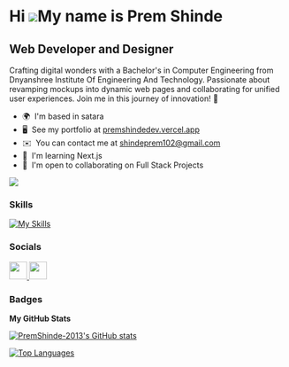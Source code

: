 # Hi ![](https://user-images.githubusercontent.com/18350557/176309783-0785949b-9127-417c-8b55-ab5a4333674e.gif)My name is Prem Shinde

## Web Developer and Designer

Crafting digital wonders with a Bachelor's in Computer Engineering from Dnyanshree Institute Of Engineering And Technology. Passionate about revamping mockups into dynamic web pages and collaborating for unified user experiences. Join me in this journey of innovation! 🌟

- 🌍  I'm based in satara
- 🖥️  See my portfolio at [premshindedev.vercel.app](https://premshindedev.vercel.app/)
- ✉️  You can contact me at [shindeprem102@gmail.com](mailto:shindeprem102@gmail.com)
- 🧠  I'm learning Next.js
- 🤝  I'm open to collaborating on Full Stack Projects

<a href="https://www.github.com/PremShinde-2013" target="_blank" rel="noreferrer"><img
src="https://img.shields.io/github/followers/PremShinde-2013?logo=github&style=for-the-badge&color=dc2f02&labelColor=fcfcf2" /></a>

### Skills

<p align="left">

[![My Skills](https://skillicons.dev/icons?i=c,java,html,css,bootstrap,javascript,php,github,git,mysql,aws,typescript,python,nextjs,react,materialui,figma,firebase,express,mongodb,nodejs,appwrite,tailwind,vscode,threejs,redux,redis,prisma,netlify,vercel,vite,md,,&=5)](https://skillicons.dev)



### Socials

<p align="left"> <a href="https://www.github.com/PremShinde-2013" target="_blank" rel="noreferrer"> <picture> <source media="(prefers-color-scheme: dark)" srcset="https://raw.githubusercontent.com/danielcranney/readme-generator/main/public/icons/socials/github-dark.svg" /> <source media="(prefers-color-scheme: light)" srcset="https://raw.githubusercontent.com/danielcranney/readme-generator/main/public/icons/socials/github.svg" /> <img src="https://raw.githubusercontent.com/danielcranney/readme-generator/main/public/icons/socials/github.svg" width="32" height="32" /> </picture> </a> <a href="https://www.linkedin.com/in/prem-shinde-diet/" target="_blank" rel="noreferrer"> <picture> <source media="(prefers-color-scheme: dark)" srcset="https://raw.githubusercontent.com/danielcranney/readme-generator/main/public/icons/socials/linkedin-dark.svg" /> <source media="(prefers-color-scheme: light)" srcset="https://raw.githubusercontent.com/danielcranney/readme-generator/main/public/icons/socials/linkedin.svg" /> <img src="https://raw.githubusercontent.com/danielcranney/readme-generator/main/public/icons/socials/linkedin.svg" width="32" height="32" /> </picture> </a></p>


### Badges

<b>My GitHub Stats</b>

<a href="http://www.github.com/PremShinde-2013"><img src="https://github-readme-stats.vercel.app/api?username=PremShinde-2013&show_icons=true&hide=&count_private=true&title_color=dc2f02&text_color=dc2f02&icon_color=dc2f02&bg_color=fcfcf2&hide_border=true&show_icons=true" alt="PremShinde-2013's GitHub stats" /></a>


<a href="https://github.com/PremShinde-2013" align="left"><img src="https://github-readme-stats.vercel.app/api/top-langs/?username=PremShinde-2013&langs_count=10&title_color=dc2f02&text_color=dc2f02&icon_color=dc2f02&bg_color=fcfcf2&hide_border=true&locale=en&custom_title=Top%20%Languages" alt="Top Languages" /></a>
